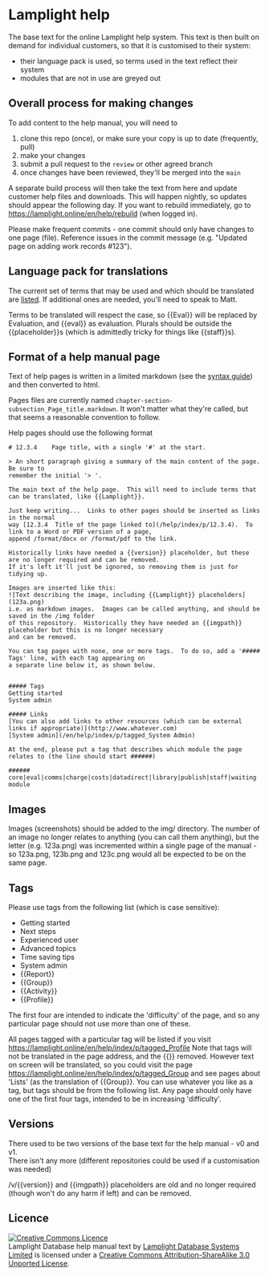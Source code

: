 # Lamplight help


The base text for the online Lamplight help system.  This text is then 
built on demand for individual customers, so that it is customised 
to their system:
* their language pack is used, so terms used in the text reflect their
system
* modules that are not in use are greyed out


## Overall process for making changes

To add content to the help manual, you will need to

1. clone this repo (once), or make sure your copy is up to date (frequently, pull)
2. make your changes
3. submit a pull request to the `review` or other agreed branch
4. once changes have been reviewed, they'll be merged into the `main`

A separate build process will then take the text from here and update
customer help files and downloads.  This will happen nightly, so updates should
appear the following day.  If you want to rebuild immediately, go to 
https://lamplight.online/en/help/rebuild (when logged in).

Please make frequent commits - one commit should only have changes to one
page (file).  Reference issues in the commit message (e.g. "Updated
page on adding work records #123").


## Language pack for translations

The current set of terms that may be used and which should be translated 
are [listed](./language.markdown).  If additional ones are needed, you'll
need to speak to Matt.

Terms to be translated will respect the case, so {{Eval}} will be replaced
by Evaluation, and {{eval}} as evaluation.  Plurals should be outside the 
{{placeholder}}s (which is admittedly tricky for things like {{staff}}s).


## Format of a help manual page

Text of help pages is written in a limited markdown (see the [syntax guide](http://daringfireball.net/projects/markdown/syntax))
and then converted to html.

Pages files are currently named `chapter-section-subsection_Page_title.markdown`.  It
won't matter what they're called, but that seems a reasonable convention to follow.

Help pages should use the following format


    # 12.3.4    Page title, with a single '#' at the start.

    > An short paragraph giving a summary of the main content of the page.  Be sure to 
    remember the initial '> '.

    The main text of the help page.  This will need to include terms that
    can be translated, like {{Lamplight}}.

    Just keep writing...  Links to other pages should be inserted as links in the normal
    way [12.3.4  Title of the page linked to](/help/index/p/12.3.4).  To link to a Word or PDF version of a page, 
	append /format/docx or /format/pdf to the link.
	
	Historically links have needed a {{version}} placeholder, but these are no longer required and can be removed.  
	If it's left it'll just be ignored, so removing them is just for tidying up.

    Images are inserted like this:
    ![Text describing the image, including {{Lamplight}} placeholders](123a.png)
    i.e. as markdown images.  Images can be called anything, and should be saved in the /img folder 
	of this repository.  Historically they have needed an {{imgpath}} placeholder but this is no longer necessary
	and can be removed.

    You can tag pages with none, one or more tags.  To do so, add a '##### Tags' line, with each tag appearing on 
	a separate line below it, as shown below.


    ##### Tags
	Getting started
	System admin
	
	##### Links
	[You can also add links to other resources (which can be external links if appropriate)](http://www.whatever.com)
	[System admin](/en/help/index/p/tagged_System Admin)

    At the end, please put a tag that describes which module the page relates to (the line should start ######)

    ###### core|eval|comms|charge|costs|datadirect|library|publish|staff|waiting module


## Images

Images (screenshots) should be added to the img/ directory.  The number of an image 
no longer relates to anything (you can call them anything), but the letter (e.g. 123a.png)
was incremented within a single page of the manual - so 123a.png, 123b.png and 123c.png 
would all be expected to be on the same page.

## Tags

Please use tags from the following list (which is case sensitive):

 - Getting started
 - Next steps
 - Experienced user
 - Advanced topics
 - Time saving tips
 - System admin
 - {{Report}}
 - {{Group}}
 - {{Activity}}
 - {{Profile}}
 
 The first four are intended to indicate the 'difficulty' of the page, and so any particular page should not
 use more than one of these.

	
All pages tagged with a particular tag will be listed if you visit https://lamplight.online/en/help/index/p/tagged_Profile
Note that tags will not be translated in the page address, and the {{}} removed.  However text on screen will be translated,
so you could visit the page https://lamplight.online/en/help/index/p/tagged_Group and see pages about 'Lists' (as the translation
of {{Group}}.
You can use whatever you like as a tag, but tags should be from the following list.  Any page should only have one
of the first four tags, intended to be in increasing 'difficulty'.
	
## Versions

There used to be two versions of the base text for the help manual - v0 and v1.  
There isn't any more (different repositories could be used if a customisation was needed)

/v/{{version}} and {{imgpath}} placeholders are old and no longer required (though won't do any harm
if left) and can be removed.


## Licence 


<a rel="license" href="http://creativecommons.org/licenses/by-sa/3.0/deed.en_GB"><img alt="Creative Commons Licence" style="border-width:0" src="http://i.creativecommons.org/l/by-sa/3.0/88x31.png" /></a><br /><span xmlns:dct="http://purl.org/dc/terms/" property="dct:title">Lamplight Database help manual text</span> by <a xmlns:cc="http://creativecommons.org/ns#" href="https://github.com/mattparker/lamplighthelp" property="cc:attributionName" rel="cc:attributionURL">Lamplight Database Systems Limited</a> is licensed under a <a rel="license" href="http://creativecommons.org/licenses/by-sa/3.0/deed.en_GB">Creative Commons Attribution-ShareAlike 3.0 Unported License</a>.
